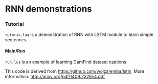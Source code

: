 RNN demonstrations
============================


### Tutorial
`tutoria.lua` is a demonstration of RNN with LSTM module to learn simple sentences.

#### Main/Run
`run.lua` is an example of learning CamFind dataset captions. 



This code is derived from https://github.com/wojzaremba/lstm.
More information: http://arxiv.org/pdf/1409.2329v4.pdf
